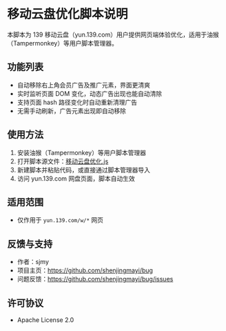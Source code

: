 # 移动云盘优化脚本说明

本脚本为 139 移动云盘（yun.139.com）用户提供网页端体验优化，适用于油猴（Tampermonkey）等用户脚本管理器。

## 功能列表

- 自动移除右上角会员广告及推广元素，界面更清爽
- 实时监听页面 DOM 变化，动态广告出现也能自动清除
- 支持页面 hash 路径变化时自动重新清理广告
- 无需手动刷新，广告元素出现即自动移除

## 使用方法

1. 安装油猴（Tampermonkey）等用户脚本管理器
2. 打开脚本源文件：[移动云盘优化.js](https://cdn.jsdelivr.net/gh/shenjingmayi/bug@main/js/139yun/移动云盘优化.js)
3. 新建脚本并粘贴代码，或直接通过脚本管理器导入
4. 访问 yun.139.com 网盘页面，脚本自动生效

## 适用范围
- 仅作用于 `yun.139.com/w/*` 网页

## 反馈与支持
- 作者：sjmy
- 项目主页：https://github.com/shenjingmayi/bug
- 问题反馈：https://github.com/shenjingmayi/bug/issues

## 许可协议
- Apache License 2.0
